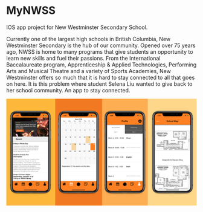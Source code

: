 # MyNWSS
IOS app project for New Westminster Secondary School.

Currently one of the largest high schools in British Columbia, New Westminster Secondary is the hub of our community. 
Opened over 75 years ago, NWSS is home to many programs that give students an opportunity to learn new skills and fuel their passions. 
From the International Baccalaureate program, Apprenticeship & Applied Technologies, Performing Arts and Musical Theatre and a variety of Sports Academies, 
New Westminster offers so much that it is hard to stay connected to all that goes on here. It is this problem where student Selena Liu wanted to give back 
to her school community. An app to stay connected.

![testImage](https://github.com/SelenaLiu/MyNWSS/blob/master/Screen%20Shot%202020-01-19%20at%207.48.08%20PM.png)
